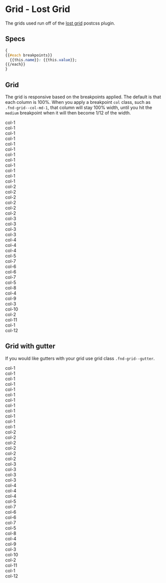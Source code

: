 # Grid - Lost Grid

The grids used run off of the [lost grid](http://lostgrid.org/docs.html) postcss plugin.

## Specs

```css
{
{{#each breakpoints}}
  {{this.name}}: {{this.value}};
{{/each}}
}
```

## Grid

The grid is responsive based on the breakpoints applied. The default is that each column is 100%. When you apply a breakpoint `col` class, such as `.fnd-grid--col-md-1`, that column will stay 100% width, until you hit the `medium` breakpoint when it will then become 1/12 of the width.

<div class="fnd-grid demo-grid">
  <div class="fnd-grid--col-1 fnd-grid--col-sm-1">col-1</div>
  <div class="fnd-grid--col-1 fnd-grid--col-sm-1">col-1</div>
  <div class="fnd-grid--col-1 fnd-grid--col-sm-1">col-1</div>
  <div class="fnd-grid--col-1 fnd-grid--col-sm-1">col-1</div>
  <div class="fnd-grid--col-1 fnd-grid--col-sm-1">col-1</div>
  <div class="fnd-grid--col-1 fnd-grid--col-sm-1">col-1</div>
  <div class="fnd-grid--col-1 fnd-grid--col-sm-1">col-1</div>
  <div class="fnd-grid--col-1 fnd-grid--col-sm-1">col-1</div>
  <div class="fnd-grid--col-1 fnd-grid--col-sm-1">col-1</div>
  <div class="fnd-grid--col-1 fnd-grid--col-sm-1">col-1</div>
  <div class="fnd-grid--col-1 fnd-grid--col-sm-1">col-1</div>
  <div class="fnd-grid--col-1 fnd-grid--col-sm-1">col-1</div>
</div>

<div class="fnd-grid demo-grid">
  <div class="fnd-grid--col-2 fnd-grid--col-sm-2">col-2</div>
  <div class="fnd-grid--col-2 fnd-grid--col-sm-2">col-2</div>
  <div class="fnd-grid--col-2 fnd-grid--col-sm-2">col-2</div>
  <div class="fnd-grid--col-2 fnd-grid--col-sm-2">col-2</div>
  <div class="fnd-grid--col-2 fnd-grid--col-sm-2">col-2</div>
  <div class="fnd-grid--col-2 fnd-grid--col-sm-2">col-2</div>
</div>

<div class="fnd-grid demo-grid">
  <div class="fnd-grid--col-3 fnd-grid--col-sm-3">col-3</div>
  <div class="fnd-grid--col-3 fnd-grid--col-sm-3">col-3</div>
  <div class="fnd-grid--col-3 fnd-grid--col-sm-3">col-3</div>
  <div class="fnd-grid--col-3 fnd-grid--col-sm-3">col-3</div>
</div>

<div class="fnd-grid demo-grid">
  <div class="fnd-grid--col-4 fnd-grid--col-sm-4">col-4</div>
  <div class="fnd-grid--col-4 fnd-grid--col-sm-4">col-4</div>
  <div class="fnd-grid--col-4 fnd-grid--col-sm-4">col-4</div>
</div>

<div class="fnd-grid demo-grid">
  <div class="fnd-grid--col-5 fnd-grid--col-sm-5">col-5</div>
  <div class="fnd-grid--col-7 fnd-grid--col-sm-7">col-7</div>
</div>

<div class="fnd-grid demo-grid">
  <div class="fnd-grid--col-6 fnd-grid--col-sm-6">col-6</div>
  <div class="fnd-grid--col-6 fnd-grid--col-sm-6">col-6</div>
</div>

<div class="fnd-grid demo-grid">
  <div class="fnd-grid--col-7 fnd-grid--col-sm-7">col-7</div>
  <div class="fnd-grid--col-5 fnd-grid--col-sm-5">col-5</div>
</div>

<div class="fnd-grid demo-grid">
  <div class="fnd-grid--col-8 fnd-grid--col-sm-8">col-8</div>
  <div class="fnd-grid--col-4 fnd-grid--col-sm-4">col-4</div>
</div>

<div class="fnd-grid demo-grid">
  <div class="fnd-grid--col-9 fnd-grid--col-sm-9">col-9</div>
  <div class="fnd-grid--col-3 fnd-grid--col-sm-3">col-3</div>
</div>

<div class="fnd-grid demo-grid">
  <div class="fnd-grid--col-10 fnd-grid--col-sm-10">col-10</div>
  <div class="fnd-grid--col-2 fnd-grid--col-sm-2">col-2</div>
</div>

<div class="fnd-grid demo-grid">
  <div class="fnd-grid--col-11 fnd-grid--col-sm-11">col-11</div>
  <div class="fnd-grid--col-1 fnd-grid--col-sm-1">col-1</div>
</div>

<div class="fnd-grid demo-grid">
  <div class="fnd-grid--col-12 fnd-grid--col-sm-12">col-12</div>
</div>

## Grid with gutter

If you would like gutters with your grid use grid class `.fnd-grid--gutter`.

<div class="fnd-grid--gutter demo-grid">
  <div class="fnd-grid--col-1 fnd-grid--col-sm-1">col-1</div>
  <div class="fnd-grid--col-1 fnd-grid--col-sm-1">col-1</div>
  <div class="fnd-grid--col-1 fnd-grid--col-sm-1">col-1</div>
  <div class="fnd-grid--col-1 fnd-grid--col-sm-1">col-1</div>
  <div class="fnd-grid--col-1 fnd-grid--col-sm-1">col-1</div>
  <div class="fnd-grid--col-1 fnd-grid--col-sm-1">col-1</div>
  <div class="fnd-grid--col-1 fnd-grid--col-sm-1">col-1</div>
  <div class="fnd-grid--col-1 fnd-grid--col-sm-1">col-1</div>
  <div class="fnd-grid--col-1 fnd-grid--col-sm-1">col-1</div>
  <div class="fnd-grid--col-1 fnd-grid--col-sm-1">col-1</div>
  <div class="fnd-grid--col-1 fnd-grid--col-sm-1">col-1</div>
  <div class="fnd-grid--col-1 fnd-grid--col-sm-1">col-1</div>
</div>

<div class="fnd-grid--gutter demo-grid">
  <div class="fnd-grid--col-2 fnd-grid--col-sm-2">col-2</div>
  <div class="fnd-grid--col-2 fnd-grid--col-sm-2">col-2</div>
  <div class="fnd-grid--col-2 fnd-grid--col-sm-2">col-2</div>
  <div class="fnd-grid--col-2 fnd-grid--col-sm-2">col-2</div>
  <div class="fnd-grid--col-2 fnd-grid--col-sm-2">col-2</div>
  <div class="fnd-grid--col-2 fnd-grid--col-sm-2">col-2</div>
</div>

<div class="fnd-grid--gutter demo-grid">
  <div class="fnd-grid--col-3 fnd-grid--col-sm-3">col-3</div>
  <div class="fnd-grid--col-3 fnd-grid--col-sm-3">col-3</div>
  <div class="fnd-grid--col-3 fnd-grid--col-sm-3">col-3</div>
  <div class="fnd-grid--col-3 fnd-grid--col-sm-3">col-3</div>
</div>

<div class="fnd-grid--gutter demo-grid">
  <div class="fnd-grid--col-4 fnd-grid--col-sm-4">col-4</div>
  <div class="fnd-grid--col-4 fnd-grid--col-sm-4">col-4</div>
  <div class="fnd-grid--col-4 fnd-grid--col-sm-4">col-4</div>
</div>

<div class="fnd-grid--gutter demo-grid">
  <div class="fnd-grid--col-5 fnd-grid--col-sm-5">col-5</div>
  <div class="fnd-grid--col-7 fnd-grid--col-sm-7">col-7</div>
</div>

<div class="fnd-grid--gutter demo-grid">
  <div class="fnd-grid--col-6 fnd-grid--col-sm-6">col-6</div>
  <div class="fnd-grid--col-6 fnd-grid--col-sm-6">col-6</div>
</div>

<div class="fnd-grid--gutter demo-grid">
  <div class="fnd-grid--col-7 fnd-grid--col-sm-7">col-7</div>
  <div class="fnd-grid--col-5 fnd-grid--col-sm-5">col-5</div>
</div>

<div class="fnd-grid--gutter demo-grid">
  <div class="fnd-grid--col-8 fnd-grid--col-sm-8">col-8</div>
  <div class="fnd-grid--col-4 fnd-grid--col-sm-4">col-4</div>
</div>

<div class="fnd-grid--gutter demo-grid">
  <div class="fnd-grid--col-9 fnd-grid--col-sm-9">col-9</div>
  <div class="fnd-grid--col-3 fnd-grid--col-sm-3">col-3</div>
</div>

<div class="fnd-grid--gutter demo-grid">
  <div class="fnd-grid--col-10 fnd-grid--col-sm-10">col-10</div>
  <div class="fnd-grid--col-2 fnd-grid--col-sm-2">col-2</div>
</div>

<div class="fnd-grid--gutter demo-grid">
  <div class="fnd-grid--col-11 fnd-grid--col-sm-11">col-11</div>
  <div class="fnd-grid--col-1 fnd-grid--col-sm-1">col-1</div>
</div>

<div class="fnd-grid--gutter demo-grid">
  <div class="fnd-grid--col-12 fnd-grid--col-sm-12">col-12</div>
</div>
